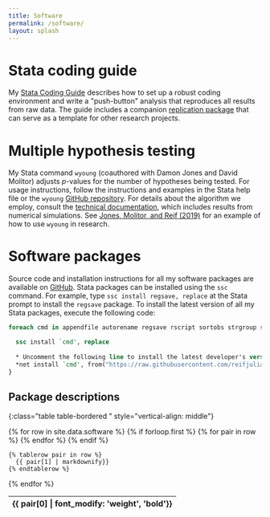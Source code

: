 ```yaml
---
title: Software
permalink: /software/
layout: splash
---
```



# Stata coding guide
My [Stata Coding Guide](/guide) describes how to set up a robust coding environment and write a "push-button" analysis that reproduces all results from raw data. The guide includes a companion [replication package](https://github.com/reifjulian/my-project) that can serve as a template for other research projects.

# Multiple hypothesis testing
My Stata command `wyoung` (coauthored with Damon Jones and David Molitor) adjusts *p*-values for the number of hypotheses being tested. For usage instructions, follow the instructions and examples in the Stata help file or the `wyoung` [GitHub repository](https://github.com/reifjulian/wyoung). For details about the algorithm we employ, consult the [technical documentation](/wyoung/documentation/wyoung.pdf), which includes results from numerical simulations. See [Jones, Molitor, and Reif (2019)](/research/reif.qje.2019.wellness.pdf) for an example of how to use `wyoung` in research.

# Software packages
Source code and installation instructions for all my software packages are available on [GitHub](https://github.com/reifjulian). Stata packages can be installed using the `ssc` command. For example, type `ssc install regsave, replace` at the Stata prompt to install the `regsave` package. To install the latest version of all my Stata packages, execute the following code:
```stata
foreach cmd in appendfile autorename regsave rscript sortobs strgroup svret texsave wyoung {

  ssc install `cmd', replace
  
  * Uncomment the following line to install the latest developer's version
  *net install `cmd', from("https://raw.githubusercontent.com/reifjulian/`cmd'/master") replace
}
```


## Package descriptions

{:class="table table-bordered " style="vertical-align: middle"}
<table>
  {% for row in site.data.software %}
    {% if forloop.first %}
	  <thead>
      <tr>
      {% for pair in row %}
        <th>{{ pair[0] | font_modify: 'weight', 'bold'}}</th>
      {% endfor %}
      </tr>
	  </thead>
    {% endif %}

    {% tablerow pair in row %}
      {{ pair[1] | markdownify}}
    {% endtablerow %}
  {% endfor %}
</table>



